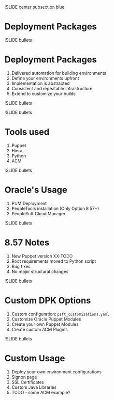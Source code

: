 !SLIDE center subsection blue

# Deployment Packages

!SLIDE bullets

# Deployment Packages

1. Delivered automation for building environments
1. Define your environments upfront
1. Implementation is abstracted
1. Consistent and repeatable infrastructure
1. Extend to customize your builds

!SLIDE bullets

!SLIDE bullets

# Tools used

1. Puppet
1. Hiera
1. Python
1. ACM

!SLIDE bullets

# Oracle's Usage

1. PUM Deployment
1. PeopleTools installation (Only Option 8.57+)
1. PeopleSoft Cloud Manager

!SLIDE bullets

# 8.57 Notes

1. New Puppet version XX-TODO
1. Root requirements moved to Python script
1. Bug fixes
1. No major structural changes

!SLIDE bullets

# Custom DPK Options

1. Custom configuration: `psft_customizations.yaml`
1. Customize Oracle Puppet Modules
1. Create your own Puppet Modules
1. Create custom ACM Plugins

!SLIDE bullets

# Custom Usage

1. Deploy your own environment configurations
1. Signon page
1. SSL Certificates
1. Custom Java Libraries
1. TODO - some ACM example?